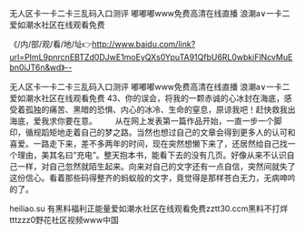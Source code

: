 无人区卡一卡二卡三乱码入口测评
嘟嘟嘟www免费高清在线直播
浪潮a∨一卡二
爱如潮水社区在线观看免费


《/内/部/观/看/地/址👉http://www.baidu.com/link?url=PImL9pnrcnEBTZd0DJwE1moEyQXs0YpuTA91QfbU6RL0wbkiFlNcvMuEbn0iJT6n&wd》--

无人区卡一卡二卡三乱码入口测评
嘟嘟嘟www免费高清在线直播
浪潮a∨一卡二
爱如潮水社区在线观看免费
		43、你的误会，将我的一颗赤诚的心冰封在海底，感受着孤独的痛苦、黑暗的恐惧、内心的冰冷、生命的窒息，原谅我吧！赶快救我出海底，爱我求你要在意。
　　从在网上发表第一篇作品开始，一直一步一个脚印，循规蹈矩地走着自己的梦之路。当然也想过自己的文章会得到更多人的认可和喜爱。一路走下来，差不多两年的时间，现在突然想懒下来了，还居然给自己找一个理由，美其名曰“充电”。整天抱本书，能看下去的没有几页。好像从来不认识自己一样，对自己忽然就陌生起来。向来对自己的文字还有一点自信，突然间就失了这份信心。看着那些码得整齐的蚂蚁般的文字，竟觉得是那样苍白无力，无病呻吟的了。





heiliao.su 有黑料福利正能量爱如潮水社区在线观看免费zztt30.ccm黑料不打烊tttzzz0野花社区视频www中国
